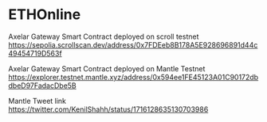 # ETHOnline


Axelar Gateway Smart Contract deployed on scroll testnet https://sepolia.scrollscan.dev/address/0x7FDEeb8B178A5E928696891d44c49454719D563f

Axelar Gateway Smart Contract deployed on Mantle Testnet
https://explorer.testnet.mantle.xyz/address/0x594ee1FE45123A01C90172dbdbeD97FadacDbe5B

Mantle Tweet link
https://twitter.com/KenilShahh/status/1716128635130703986


